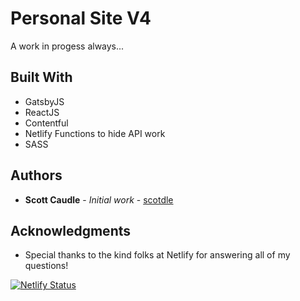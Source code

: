 # Personal Site V4

A work in progess always...

## Built With

* GatsbyJS
* ReactJS
* Contentful
* Netlify Functions to hide API work
* SASS

## Authors

* **Scott Caudle** - *Initial work* - [scotdle](https://github.com/scotdle)


## Acknowledgments

* Special thanks to the kind folks at Netlify for answering all of my questions! 


[![Netlify Status](https://api.netlify.com/api/v1/badges/ca0e36ca-5d31-4144-8bf4-77ceead13555/deploy-status)](https://app.netlify.com/sites/scooterc/deploys)
